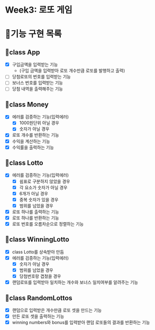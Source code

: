 # Week3: 로또 게임

# 🎯기능 구현 목록

## 🥇class App

- [x] 구입금액을 입력받는 기능
  - (구입 금액을 입력받아 로또 개수만큼 로또를 발행하고 출력)
- [ ] 당첨로또의 번호를 입력받는 기능
- [ ] 보너스 번호를 입력받는 기능
- [ ] 당첨 내역을 출력해주는 기능

## 🥇class Money

- [x] 에러를 검증하는 기능(입력에러)
  - [x] 1000원단위 아닐 경우
  - [x] 숫자가 아닐 경우
- [x] 로또 개수를 반환하는 기능
- [x] 수익을 계산하는 기능
- [x] 수익률을 출력하는 기능

## 🥇class Lotto

- [x] 에러를 검증하는 기능(입력에러)
  - [x] 쉼표로 구분하지 않았을 경우
  - [x] 각 요소가 숫자가 아닐 경우
  - [x] 6개가 아닐 경우
  - [x] 중복 숫자가 있을 경우
  - [x] 범위를 넘었을 경우
- [x] 로또 하나를 출력하는 기능
- [x] 로또 하나를 반환하는 기능
- [x] 로또 번호를 오름차순으로 정렬하는 기능

## 🥇class WinningLotto

- [x] class Lotto를 상속받아 만듬
- [x] 에러를 검증하는 기능(입력에러)
  - [x] 숫자가 아닐 경우
  - [x] 범위를 넘었을 경우
  - [x] 당첨번호랑 겹쳤을 경우
- [x] 랜덤로또를 입력받아 일치하는 개수와 보너스 일치여부를 알려주는 기능

## 🥇class RandomLottos

- [x] 랜덤으로 입력받은 개수만큼 로또 셋을 만드는 기능
- [x] 만든 로또 셋을 출력하는 기능
- [x] winning numbers와 bonus를 입력받아 랜덤 로또들의 결과를 반환하는 기능
